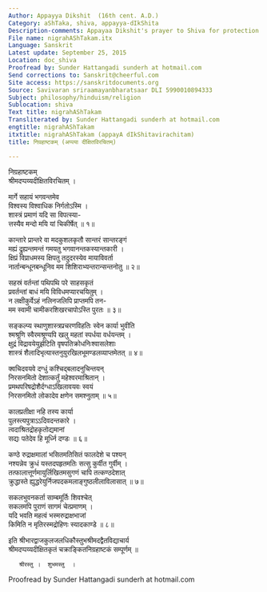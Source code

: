 ```yaml
---
Author: Appayya Dikshit  (16th cent. A.D.)
Category: aShTaka, shiva, appayya-dIkShita
Description-comments: Appayaa Dikshit's prayer to Shiva for protection
File name: nigrahAShTakam.itx
Language: Sanskrit
Latest update: September 25, 2015
Location: doc_shiva
Proofread by: Sunder Hattangadi sunderh at hotmail.com
Send corrections to: Sanskrit@cheerful.com
Site access: https://sanskritdocuments.org
Source: Savivaran sriraamayanbharatsaar DLI 5990010894333
Subject: philosophy/hinduism/religion
Sublocation: shiva
Text title: nigrahAShTakam
Transliterated by: Sunder Hattangadi sunderh at hotmail.com
engtitle: nigrahAShTakam
itxtitle: nigrahAShTakam (appayA dIkShitavirachitam)
title: निग्रहाष्टकम् (अप्पया दीक्षितविरचितम्)

---
```

  
 निग्रहाष्टकम्   
श्रीमदप्पय्यदीक्षितविरचितम् ।  
  
मार्गे सहायं भगवन्तमेव  
       विश्वस्य विश्वाधिक निर्गतोऽस्मि ।  
शास्त्रं प्रमाणं यदि सा विपत्स्या-  
       त्तस्यैव मन्दो मयि यां चिकीर्षेत् ॥ १॥  
  
कान्तारे प्रान्तरे वा मदकुशलकृतौ सान्तरं सान्तरङ्गं  
       मह्यं द्रुह्यन्तमन्तं गमयतु भगवानन्तकस्यान्तकारी ।  
क्षिप्रं विप्राधमस्य क्षिपतु तदुदरस्येव मायाविवर्ता  
       नार्तान्बन्धूनबन्धूनिव मम शिशिराभ्यन्तरान्सन्तनोतु ॥ २॥  
  
सहस्रं वर्तन्तां पथिपथि परे साहसकृतं  
       प्रवर्तन्तां बाधं मयि विविधमप्यारचयितुम् ।  
न लक्षीकुर्वेऽहं नलिनजलिपि प्राप्तमपि तन-  
       मम स्वामी चामीकरशिखरचापोऽस्ति पुरतः ॥ ३॥  
  
सङ्कल्प्य स्थाणुशास्त्रप्रचरणविहतिः स्वेन कार्या भुवीति  
       श्मश्रूणि स्वैरमश्रूण्यपि खलु महतां स्पर्धया वर्धयन्तम् ।  
क्षुद्रं विद्रावयेयुर्झटिति वृषपतिक्रोधनिःश्वासलेशाः  
       शास्त्रं शैलादिभृत्यास्तनुयुरखिलभूमण्डलव्याप्तमेतत् ॥ ४॥  
  
क्वचिदवयवे दग्धुं कश्चिद्बलादनुचिन्तयन्  
       निरसनमितो देशात्कर्तुं महेश्वरमाश्रितान् ।  
प्रमथपरिषद्रोशैर्दग्धाऽखिलावयवः स्वयं  
       निरसनमितो लोकादेव क्षणेन समश्नुताम् ॥ ५॥  
  
कालप्रतीक्षा नहि तस्य कार्या  
       पुलस्त्यपुत्राऽऽदिवदन्तकारे ।  
त्वदाश्रितद्रोहकृतोद्यमानां  
       सद्यः पतेदेव हि मूर्ध्नि दण्डः ॥ ६॥  
  
कण्ठे रुद्राक्षमालां भसितमतिसितं फालदेशे च पश्यन्  
       नश्यन्नेव क्रुधं यस्तदपहृतमतिः सत्सु कुर्वीत गुर्वीम् ।  
तत्फालात्तूर्णमायुर्लिखितमसुगणं चापि तत्कण्ठदेशात्  
       क्रुद्धास्ते ह्युद्धरेयुर्निजपदकमलाङ्गुष्ठलीलाविलासात् ॥ ७॥  
  
सकलभुवनकर्ता साम्बमूर्तिः शिवश्चेत्  
       सकलमपि पुराणं सागमं चेत्प्रमाणम् ।  
यदि भवति महत्वं भस्मरुद्राक्षभाजां  
       किमिति न मृतिरस्मद्रोहिणः स्यादकाण्डे ॥ ८॥  
  
इति श्रीभारद्वाजकुलजलधिकौस्तुभश्रीमदद्वैतविद्याचार्य  
श्रीमदप्पय्यदीक्षितकृतं चक्राङ्कितनिग्रहाष्टकं सम्पूर्णम् ॥  
  
       श्रीरस्तु ।  शुभमस्तु  ।  
  
  
Proofread by Sunder Hattangadi sunderh at hotmail.com  
  
